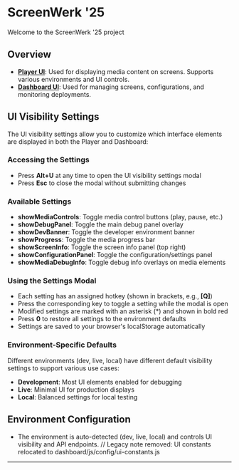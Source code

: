 # ScreenWerk '25

Welcome to the ScreenWerk '25 project

## Overview

- **[Player UI](./player/index.html)**: Used for displaying media content on screens. Supports various environments and UI controls.
- **[Dashboard UI](./dashboard/index.html)**: Used for managing screens, configurations, and monitoring deployments.

## UI Visibility Settings

The UI visibility settings allow you to customize which interface elements are displayed in both the Player and Dashboard:

### Accessing the Settings

- Press **Alt+U** at any time to open the UI visibility settings modal
- Press **Esc** to close the modal without submitting changes

### Available Settings

- **showMediaControls**: Toggle media control buttons (play, pause, etc.)
- **showDebugPanel**: Toggle the main debug panel overlay
- **showDevBanner**: Toggle the developer environment banner
- **showProgress**: Toggle the media progress bar
- **showScreenInfo**: Toggle the screen info panel (top right)
- **showConfigurationPanel**: Toggle the configuration/settings panel
- **showMediaDebugInfo**: Toggle debug info overlays on media elements

### Using the Settings Modal

- Each setting has an assigned hotkey (shown in brackets, e.g., **[Q]**)
- Press the corresponding key to toggle a setting while the modal is open
- Modified settings are marked with an asterisk (*) and shown in bold red
- Press **0** to restore all settings to the environment defaults
- Settings are saved to your browser's localStorage automatically

### Environment-Specific Defaults

Different environments (dev, live, local) have different default visibility settings to support various use cases:

- **Development**: Most UI elements enabled for debugging
- **Live**: Minimal UI for production displays
- **Local**: Balanced settings for local testing

## Environment Configuration

- The environment is auto-detected (dev, live, local) and controls UI visibility and API endpoints.
// Legacy note removed: UI constants relocated to dashboard/js/config/ui-constants.js

---
